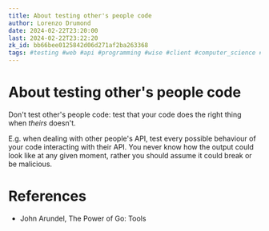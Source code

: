 ```yaml
---
title: About testing other's people code
author: Lorenzo Drumond
date: 2024-02-22T23:20:00
last: 2024-02-22T23:22:20
zk_id: bb66bee0125842d06d271af2ba263368
tags: #testing #web #api #programming #wise #client #computer_science #coding
---
```



# About testing other's people code
Don't test other's people code: test that your code does the right thing when _theirs_ doesn't.

E.g. when dealing with other people's API, test every possible behaviour of your code interacting with their API. You never know how the output could look like at any given moment, rather you should assume it could break or be malicious.

# References
- John Arundel, The Power of Go: Tools
